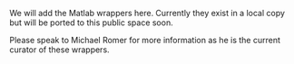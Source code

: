 We will add the Matlab wrappers here. Currently they exist in a local copy but will be ported to this public space soon.

Please speak to Michael Romer for more information as he is the current curator of these wrappers.
